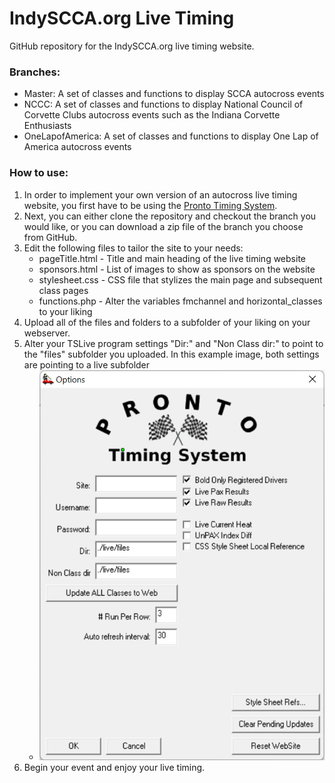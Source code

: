# IndySCCA.org Live Timing

GitHub repository for the IndySCCA.org live timing website.

### Branches:
- Master: A set of classes and functions to display SCCA autocross events
- NCCC: A set of classes and functions to display National Council of Corvette Clubs autocross events such as the Indiana Corvette Enthusiasts
- OneLapofAmerica: A set of classes and functions to display One Lap of America autocross events

### How to use:
1. In order to implement your own version of an autocross live timing website, you first have to be using the [Pronto Timing System](https://www.prontotimingsystem.com/).
2. Next, you can either clone the repository and checkout the branch you would like, or you can download a zip file of the branch you choose from GitHub.
3. Edit the following files to tailor the site to your needs:
   - pageTitle.html - Title and main heading of the live timing website
   - sponsors.html - List of images to show as sponsors on the website
   - stylesheet.css - CSS file that stylizes the main page and subsequent class pages
   - functions.php - Alter the variables fmchannel and horizontal_classes to your liking
4. Upload all of the files and folders to a subfolder of your liking on your webserver.
5. Alter your TSLive program settings "Dir:" and "Non Class dir:" to point to the "files" subfolder you uploaded. In this example image, both settings are pointing to a live subfolder
    - ![TSLive](/images/tslive.png)
6. Begin your event and enjoy your live timing.
